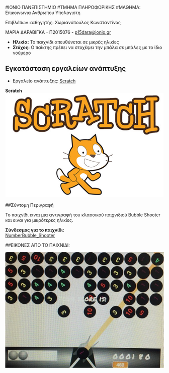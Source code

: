 ﻿#ΙΟΝΙΟ ΠΑΝΕΠΙΣΤΗΜΙΟ 
#ΤΜΗΜΑ ΠΛΗΡΟΦΟΡΙΚΗΣ 
#ΜΑΘΗΜΑ: Επικοινωνια Ανθρωπου Υπολογιστη
 
Επιβλέπων καθηγητής: Χωριανόπουλος Κωνσταντίνος 

ΜΑΡΙΑ ΔΑΡΑΒΙΓΚΑ - Π2015076 - p15dara@ionio.gr



- **Ηλικία:** Το παιχνίδι απευθύνεται σε μικρές ηλικίες
- **Στόχος:** Ο παίκτης πρέπει να στοχέψει την μπάλα σε μπάλες με το ίδιο νούμερο

## Εγκατάσταση εργαλείων ανάπτυξης

*	Εργαλείο ανάπτυξης: [Scratch](https://scratch.mit.edu)<br>

**Scratch**<br>
![scratch](scratch.png)




##Σύντομη Περιγραφή

To παιχνίδι ειναι μια αντιγραφή του κλασσικού παιχνιδιού Bubble Shooter και ειναι για 
μικρότερες ηλικίες.

**Σύνδεσμος για το παιχνίδι:**<br>
[NumberBubble_Shooter](https://scratch.mit.edu/projects/129966044)

##ΕΙΚΟΝΕΣ ΑΠΟ ΤΟ ΠΑΙΧΝΙΔΙ:

![pic](pic.jpg)